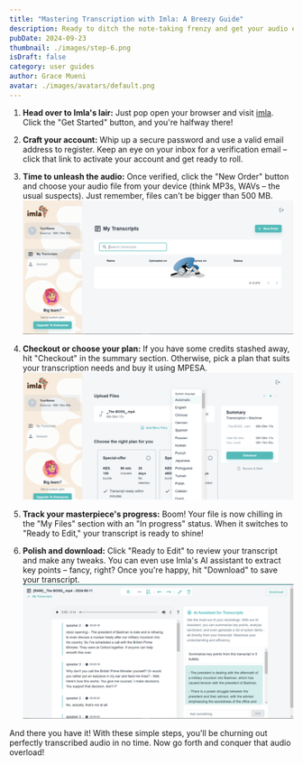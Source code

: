 ```yaml
---
title: "Mastering Transcription with Imla: A Breezy Guide"
description: Ready to ditch the note-taking frenzy and get your audio effortlessly transcribed? Imla's here to save the day! Here's a quick rundown on how to unleash its magic
pubDate: 2024-09-23
thumbnail: ./images/step-6.png
isDraft: false
category: user guides
author: Grace Mueni
avatar: ./images/avatars/default.png
---
```


1. **Head over to Imla's lair:** Just pop open your browser and visit [imla](https://imla.io). Click the "Get Started" button, and you're halfway there!

2. **Craft your account:** Whip up a secure password and use a valid email address to register. Keep an eye on your inbox for a verification email – click that link to activate your account and get ready to roll.

3. **Time to unleash the audio:** Once verified, click the "New Order" button and choose your audio file from your device (think MP3s, WAVs – the usual suspects). Just remember, files can't be bigger than 500 MB.
   ![step-3](./images/step-3.png)

4. **Checkout or choose your plan:** If you have some credits stashed away, hit "Checkout" in the summary section. Otherwise, pick a plan that suits your transcription needs and buy it using MPESA.
   ![step-3](./images/step-4.png)

5. **Track your masterpiece's progress:** Boom! Your file is now chilling in the "My Files" section with an "In progress" status. When it switches to "Ready to Edit," your transcript is ready to shine!

6. **Polish and download:** Click "Ready to Edit" to review your transcript and make any tweaks. You can even use Imla's AI assistant to extract key points – fancy, right? Once you're happy, hit "Download" to save your transcript.
   ![step-3](./images/step-6.png)

And there you have it! With these simple steps, you'll be churning out perfectly transcribed audio in no time. Now go forth and conquer that audio overload!
